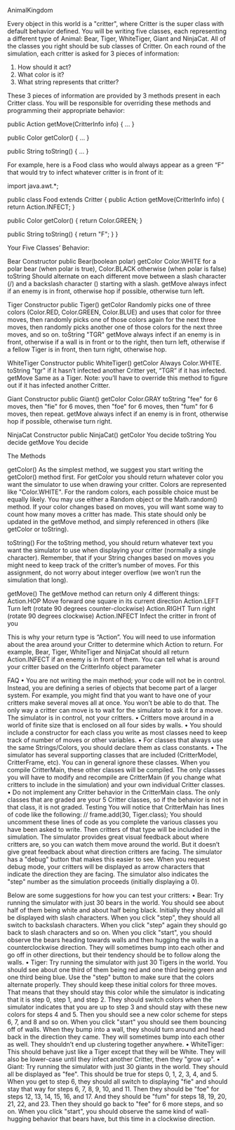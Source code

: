 AnimalKingdom


Every object in this world is a "critter", where Critter is the super class with default behavior defined. 
You will be writing five classes, each representing a different type of Animal: Bear, Tiger, WhiteTiger, Giant and NinjaCat. 
All of the classes you right should be sub classes of Critter. On each round of the simulation, each critter is asked for 3 pieces of information:

1. How should it act?
2. What color is it?
3. What string represents that critter?
   
These 3 pieces of information are provided by 3 methods present in each Critter class. You will be responsible for overriding these methods and programming their appropriate behavior:

public Action getMove(CritterInfo info) { ... }

public Color getColor() { ... }

public String toString() { ... }

For example, here is a Food class who would always appear as a green “F” that would try to infect whatever critter is in front of it:

import java.awt.*;

public class Food extends Critter { public Action getMove(CritterInfo info) { return Action.INFECT; }

public Color getColor() {
    return Color.GREEN;
}

public String toString() {
    return "F";
}
}

Your Five Classes’ Behavior:

Bear Constructor public Bear(boolean polar) getColor Color.WHITE for a polar bear (when polar is true), Color.BLACK otherwise (when polar is false) toString Should alternate on each different move between a slash character (/) and a backslash character () starting with a slash. getMove always infect if an enemy is in front, otherwise hop if possible, otherwise turn left.

Tiger Constructor public Tiger() getColor Randomly picks one of three colors (Color.RED, Color.GREEN, Color.BLUE) and uses that color for three moves, then randomly picks one of those colors again for the next three moves, then randomly picks another one of those colors for the next three moves, and so on. toString "TGR" getMove always infect if an enemy is in front, otherwise if a wall is in front or to the right, then turn left, otherwise if a fellow Tiger is in front, then turn right, otherwise hop.

WhiteTiger Constructor public WhiteTiger() getColor Always Color.WHITE. toString "tgr" if it hasn’t infected another Critter yet, “TGR” if it has infected. getMove Same as a Tiger. Note: you’ll have to override this method to figure out if it has infected another Critter.

Giant Constructor public Giant() getColor Color.GRAY toString "fee" for 6 moves, then "fie" for 6 moves, then "foe" for 6 moves, then "fum" for 6 moves, then repeat. getMove always infect if an enemy is in front, otherwise hop if possible, otherwise turn right.

NinjaCat Constructor public NinjaCat() getColor You decide toString You decide getMove You decide

The Methods

getColor() As the simplest method, we suggest you start writing the getColor() method first. For getColor you should return whatever color you want the simulator to use when drawing your critter. Colors are represented like "Color.WHITE". For the random colors, each possible choice must be equally likely. You may use either a Random object or the Math.random() method. If your color changes based on moves, you will want some way to count how many moves a critter has made. This state should only be updated in the getMove method, and simply referenced in others (like getColor or toString).

toString() For the toString method, you should return whatever text you want the simulator to use when displaying your critter (normally a single character). Remember, that if your String changes based on moves you might need to keep track of the critter’s number of moves. For this assignment, do not worry about integer overflow (we won’t run the simulation that long).

getMove() The getMove method can return only 4 different things: Action.HOP Move forward one square in its current direction Action.LEFT Turn left (rotate 90 degrees counter-clockwise) Action.RIGHT Turn right (rotate 90 degrees clockwise) Action.INFECT Infect the critter in front of you

This is why your return type is “Action”. You will need to use information about the area around your Critter to determine 
which Action to return. 
For example, Bear, Tiger, WhiteTiger and NinjaCat should all return Action.INFECT if an enemy is in front of them. 
You can tell what is around your critter based on the CritterInfo object parameter

FAQ
•	You are not writing the main method; your code will not be in control. 
  Instead, you are defining a series of objects that become part of a larger system. 
  For example, you might find that you want to have one of your critters make several moves all at once. 
  You won’t be able to do that. The only way a critter can move is to wait for the simulator to ask it for a move. 
  The simulator is in control, not your critters.
•	Critters move around in a world of finite size that is enclosed on all four sides by walls.
•	You should include a constructor for each class you write as most classes need to keep track of number of moves or other variables.
•	For classes that always use the same Strings/Colors, you should declare them as class constants.
•	The simulator has several supporting classes that are included (CritterModel, CritterFrame, etc). 
  You can in general ignore these classes. When you compile CritterMain, these other classes will be compiled. 
  The only classes you will have to modify and recompile are CritterMain (if you change what critters to include in the simulation) 
  and your own individual Critter classes.
•	Do not implement any Critter behavior in the CritterMain class. 
  The only classes that are graded are your 5 Critter classes, so if the behavior is not in that class, it is not graded.
Testing You will notice that CritterMain has lines of code like the following: // frame.add(30, Tiger.class); You should uncomment these lines of code as you complete the various classes you have been asked to write. Then critters of that type will be included in the simulation. The simulator provides great visual feedback about where critters are, so you can watch them move around the world. But it doesn’t give great feedback about what direction critters are facing. The simulator has a "debug" button that makes this easier to see. When you request debug mode, your critters will be displayed as arrow characters that indicate the direction they are facing. The simulator also indicates the "step" number as the simulation proceeds (initially displaying a 0).

Below are some suggestions for how you can test your critters: • Bear: Try running the simulator with just 30 bears in the world. You should see about half of them being white and about half being black. Initially they should all be displayed with slash characters. When you click "step", they should all switch to backslash characters. When you click "step" again they should go back to slash characters and so on. When you click "start", you should observe the bears heading towards walls and then hugging the walls in a counterclockwise direction. They will sometimes bump into each other and go off in other directions, but their tendency should be to follow along the walls. • Tiger: Try running the simulator with just 30 Tigers in the world. You should see about one third of them being red and one third being green and one third being blue. Use the "step" button to make sure that the colors alternate properly. They should keep these initial colors for three moves. That means that they should stay this color while the simulator is indicating that it is step 0, step 1, and step 2. They should switch colors when the simulator indicates that you are up to step 3 and should stay with these new colors for steps 4 and 5. Then you should see a new color scheme for steps 6, 7, and 8 and so on. When you click "start" you should see them bouncing off of walls. When they bump into a wall, they should turn around and head back in the direction they came. They will sometimes bump into each other as well. They shouldn’t end up clustering together anywhere. • WhiteTiger: This should behave just like a Tiger except that they will be White. They will also be lower-case until they infect another Critter, then they "grow up". • Giant: Try running the simulator with just 30 giants in the world. They should all be displayed as "fee". This should be true for steps 0, 1, 2, 3, 4, and 5. When you get to step 6, they should all switch to displaying "fie" and should stay that way for steps 6, 7, 8, 9, 10, and 11. Then they should be "foe" for steps 12, 13, 14, 15, 16, and 17.
And they should be "fum" for steps 18, 19, 20, 21, 22, and 23. Then they should go back to "fee" for 6 more steps, and so on. When you click "start", you should observe the same kind of wall-hugging behavior that bears have, but this time in a clockwise direction.
